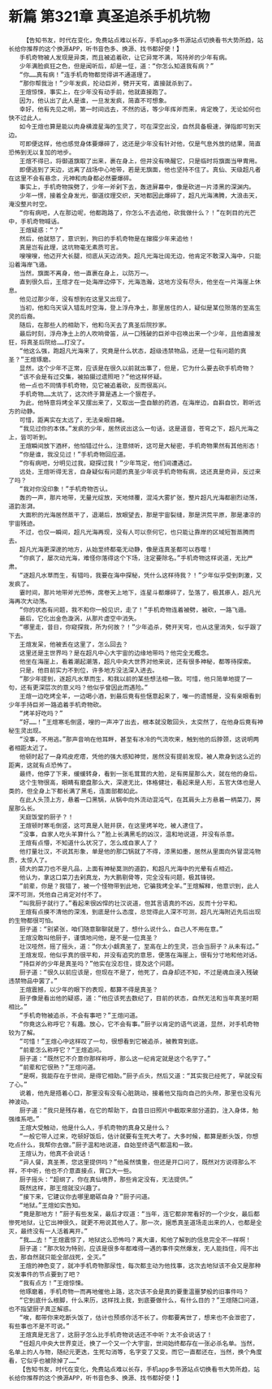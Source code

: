 # 新篇 第321章 真圣追杀手机坑物
        【告知书友，时代在变化，免费站点难以长存，手机app多书源站点切换看书大势所趋，站长给你推荐的这个换源APP，听书音色多、换源、找书都好使！】
       手机奇物被人发现是异类，而且被追着砍，让它异常不满，骂持斧的少年有病。
       少年满脸疯狂之色，但是闻听后，却是一怔，道：“你怎么知道我有病？”
       “你……真有病！”连手机奇物都觉得讲不通道理了。
       “那你帮我治！”少年发疯，抡动巨斧，劈开天穹，直接就杀到了。
       王煊惊悚，事实上，在少年没有动手前，他就直接跑了。
       因为，他认出了此人是谁，一旦发发疯，简直不可想象。
       幸好，他有先见之明，第一时间远去，不然的话，等少年挥斧而来，肯定晚了，无论如何也快不过此人。
       如今王煊也算是能以肉身横渡星海的生灵了，可在深空出没，自然具备极速，弹指即可到天边。
       可即便这样，他也感觉身体要爆碎了，这还是少年没有针对他，仅是气息外放的结果，简直恐怖到无以复加的地步。
       王煊不得已，将御道旗取了出来，裹在身上，但并没有唤醒它，只是临时将旗面当甲胄用。
       即便逃到了天边，远离了战场中心地带，若是无旗面，他也坚持不住了。真仙、天级超凡者在这里不会有悬念，元神和肉身都必然要爆碎。
       事实上，手机奇物挨劈了，少年一斧剁下去，轰进屏幕中，像是砍进一片漆黑的深渊内。
       少年一愣，接着全身发光，御道纹理交织，天地都因此爆碎了，超凡光海沸腾，大浪击天，淹没整片时空。
       “你有病吧，人在那边呢，他都跑路了，你怎么不去追他，砍我做什么？！”在刺目的光芒中，手机奇物喊话。
       王煊疑惑：“？”
       然后，他就怒了，意识到，狗曰的手机奇物是在撺掇少年来追他！
       真是岂有此理，这坑物毫无素质可言。
       嗖嗖嗖，他迈开大长腿，彻底从天边消失。超凡光海壮阔无边，他肯定不敢深入海中，只能沿着海岸飞遁。
       当然，旗面不离身，他一直裹在身上，以防万一。
       直到很久后，王煊才在一处海岸边停下，光海浩瀚，这地方没有尽头，他坐在一片海崖上休息。
       他见过那少年，没有想到在这里又出现了。
       当初，他和乌天误入错乱时空海，登上浮舟净土，那里居住的人，疑似是某位殒落的至高生灵的后裔。
       随后，在那些人的相助下，他和乌天去了真圣后院抄家。
       最后时刻，浮舟净土上的人吹响骨笛，从一口残破的巨斧中召唤出来一个少年，且他直接发狂，将真圣后院给……打没了。
       “他这么强，跑超凡光海来了，究竟是什么状态，超级违禁物品，还是一位有问题的真圣？”王煊琢磨。
       显然，这个少年不正常，应该是在很久以前就出事了，但是，它为什么要去砍手机奇物？
       “该不会是有过交集，被拍摄过遗照吧？”他这样怀疑。
       他一点也不同情手机奇物，见它被追着砍，反而很高兴。
       手机奇物……太坑了，这次终于算是遇上一个狠茬子。
       为此，他特意将烤全羊又摆出来了，又取出一壶自酿的药酒，在海岸边，自斟自饮，聆听远方的动静。
       可惜，距离实在太远了，无法亲眼目睹。
       “我见过你的本体。”发疯的少年，居然说出这么一句话，这是道音，苍穹之下，超凡光海之上，皆可听到。
       王煊瞬间放下酒杯，他怕错过什么，注意倾听，这可是大秘密，手机奇物果然有其他形态！
       “你是谁，我没见过！”手机奇物回应道。
       “你有病吧，分明见过我，窥探过我！”少年笃定，他们间遭遇过。
       远处，王煊听得无言，自身疑似有问题的真圣少年说手机奇物有病，这还真是奇异，反过来了吗？
       “我对你没印象！”手机奇物否认。
       轰的一声，那片地带，无量光绽放，天地倾覆，混沌大雾扩张，整片超凡光海都剧烈动荡，道韵澎湃。
       大面积的光海居然蒸干了，退潮后，放眼望去，那是宇宙裂缝，那是洪荒平原，那是凄凉的宇宙残迹。
       不过，也仅一瞬间，超凡光海再现，没有人可以奈何它，也只能让靠岸的区域短暂蒸腾而去。
       超凡光海更深邃的地方，从始至终都毫无动静，像是连真圣都可以吞噬！
       “你疯了，屡次动光海，难怪你落得这个下场，注定要除名。”手机奇物这样说道，无比严肃。
       “逐超凡水草而生，有错吗，我要在海中探秘，凭什么这样待我？！”少年似乎受到刺激，又发疯了。
       霎时间，那片地带斧光恐怖，席卷天上地下，连星斗都爆碎了，坠落了，极其瘆人，超凡光海再次大动荡。
       “你的状态有问题，我不和你一般见识，走了！”手机奇物连着被劈，被砍，一路飞遁。
       最后，它化出金色漩涡，从那片虚空中消失。
       “哪里走，昔日，你窥探我，所为何故？！”少年追杀，劈开天穹，也从这里消失，似乎跟了下去。
       王煊发呆，他被丢在这里了，怎么回去？
       这里还是主世界吗？是在超凡中心大宇宙的边缘地带吗？他完全无概念。
       他坐在海崖上，看着潮起潮落，超凡中央大世界对他来说，还有很多神秘，都等待探索。
       只是，他目前实力不到位，许多地方没法深入进去。
       “那少年提到，逐超凡水草而生，和我以前的某些想法相一致。可惜，他只简单地提了一句，还有更深层次的意义吗？他似乎曾因此而遇险。”
       王煊一边吃烤全羊，一边喝小酒，到最后竟有些惬意起来了，唯一的遗憾是，没有亲眼看到少年手持巨斧一路追着手机奇物砍。
       “烤羊好吃吗？”
       “好……！”王煊寒毛倒竖，嗖的一声冲了出去，根本就没敢回头，太突然了，在他身后竟有神秘生灵出现。
       “没事，不用逃。”那声音响在他耳畔，甚至有冰冷的气流吹来，触到他的后脖颈，这说明两者相距太近了。
       他顿时起了一身鸡皮疙瘩，凭他的强大感知神觉，居然没有提前发现，被人欺身到这么近的距离，这就有点恐怖了。
       最终，他停了下来，缓缓转身，看到一张毛茸茸的大脸，足有房屋那么大，就在他的身后。
       这个生物很高，眼睛有磨盘那么大，深邃无比，体格健壮，看起来是人形，五官大体也是人类的，但全身上下都长满了黑毛，连面部都如此。
       在此人头顶上方，悬着一口黑锅，从锅中向外流动混沌气，在其肩头上方悬着一柄菜刀，房屋那么长。
       天庭饭堂的厨子？！
       王煊顿时寒毛倒竖，这可真是人赃并获，在这里烤羊吃，被人逮住了。
       “没事，自家人吃头羊算什么？”脸上长满黑毛的凶汉，温和地说道，并没有杀意。
       王煊有点懵，不知道什么状况了，怎么成自家人了？
       他打量壮汉，不说其形象，单是他的那口锅就了不得，漆黑如墨，居然从里面向外冒混沌物质，太惊人了。
       硕大的菜刀也不是凡品，上面有神秘莫测的道韵，和超凡光海中的光晕有点相近。
       他认为，拿这口菜刀去剁真龙，为大鹏剔骨等，完全没有问题，极其锋锐。
       “前辈，你是？我错了，被一个怪物带到此地，它骗我烤全羊。”王煊解释，他意识到，此人深不可测，凭他自己肯定对付不了。
       “叫我厨子就行了。”看起来很凶悍的壮汉说道，但其言语真的不凶，反而十分平和。
       王煊有点摸不清他的深浅，到底是什么态度，总觉得此人深不可测，超凡光海附近先后出现的生物都很可怕。
       厨子道：“别紧张，咱们随意聊聊就是了，想什么说什么，自己人不用在意。”
       王煊没敢叫他厨子，谨慎地问他，是不是一位真圣？
       壮汉哑然，摇了摇头，道：“你太小觑真圣了，至高在上的生灵，岂会当厨子？从未有过。”
       王煊发现，他似乎真的很平和，并没有追究的意思，便落在海崖上，很有分寸地和他对话。
       “持巨斧的少年是真圣吗？”他实在没忍住，提及这个问题。
       厨子道：“很久以前应该是，但现在不是了，他死了，自身却还不知，不过是魂血浸入残破违禁物品中罢了。”
       王煊震撼，以少年的眼下的表现，都算不得是真圣？
       厨子像是看出他的疑惑，道：“他应该死去数纪了，目前的状态，自然无法和当年真圣时期相比。”
       “手机奇物被追杀，不会有事吧？”王煊问道。
       “你竟这么称呼它？有趣。放心，它不会有事。”厨子以肯定的语气说道，显然，对手机奇物较为了解。
       “可惜！”王煊心中这样叹了一句，很想看到它被追杀，被教育到底。
       “前辈怎么称呼它？”王煊追问。
       厨子道：“既然它不介意你那样称呼，那么这一纪肯定就是这个名字了。”
       “前辈和它很熟？”王煊问道。
       “是啊，我能存在于世间，是得它相助。”厨子点头，然后又道：“其实我已经死了，早就没有了心。”
       说着，他先是捂着心口，那里没有没有心脏跳动，接着他又指向自己的头颅，那里也没有元神波动。
       厨子道：“我只是残存着，在它的帮助下，自昔日旧照片中截取来部分道韵，注入身体，勉强维系吧。”
       王煊大受触动，他是什么人，手机奇物的真身又是什么？
       “一般它带人过来，吃顿好饭后，估计就要有生死大考了。大多时候，都算是断头饭，你想吃点什么，我帮你去做。”厨子温和地说道，自始至终语气都温和一致。
       王煊认为，他真不会说话！
       “异人餐，真圣茶，您这里提供吗？”他虽然慎重，但还是开口问了，既然对方说得那么不祥，不中听，他也不介意直接点，胃口大一些。
       厨子摇头：“超纲了，你在真仙境界，那些肯定没有，无法提供。”
       既然这样，那王煊就没兴趣了。
       “接下来，它建议你去哪里磨砺自身？”厨子问道。
       “地狱。”王煊如实告知。
       “竟是那地方！”厨子有些发呆，最后才叹道：“当年，连它都非常看好的一个少女，最后都惨死地狱，让它出神很久，就更不用说其他人了。那一次，据悉真圣道场走出来的人，也都是全灭，最终没有一人活着离开。”
       “我……去！”王煊震惊了，地狱这么恐怖吗？离大谱，和他了解到的信息完全不一样啊！
       厨子道：“那次较为特别，应该是很多年都难得一遇的事件突然爆发，无人能挡住，闯不出去，那自然就只能全部战死，全灭。”
       王煊的神色变了，就冲手机奇物那尿性，每次都主动为他找事，这次去地狱该不会又是那种突发事件的节点要到了吧？
       “我有点方！”王煊惊悚。
       他琢磨着，手机奇物一而再地催他上路，这次该不会是真的要重温噩梦般的旧事件吗？
       “它到底什么根脚，什么来历，这样找上我，到底要做什么，有什么目的？”王煊随口问道，也不指望厨子真正解惑。
       “唉，都带你来吃断头饭了，估计也预感你活不长了。你都要离世了，想来也不会泄密了，有些事也不是不可说。”
       王煊真是无言了，这厨子怎么比手机奇物说话还不中听？太不会说话了！
       “任超凡中央大世界变迁，换了一个又一个大宇宙，世间始终都存在一张必杀名单。当然，名单上的人与物，随纪元更迭，生死勾消等，名字变了又变。而它一直都还在，当然，换个角度看，它似乎也被除掉了……”
       【告知书友，时代在变化，免费站点难以长存，手机app多书源站点切换看书大势所趋，站长给你推荐的这个换源APP，听书音色多、换源、找书都好使！】